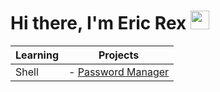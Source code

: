 # Hi there, I'm Eric Rex  <img width="30px" src="https://media.tenor.com/images/3b388fe03da271d2674faf85eb7c3fcd/tenor.gif" />

| Learning      | Projects |
| ----------- | ----------- |
| Shell      | - [Password Manager](https://github.com/ericraymundrex/Project1_Innovaccer_Training-External-)    |

